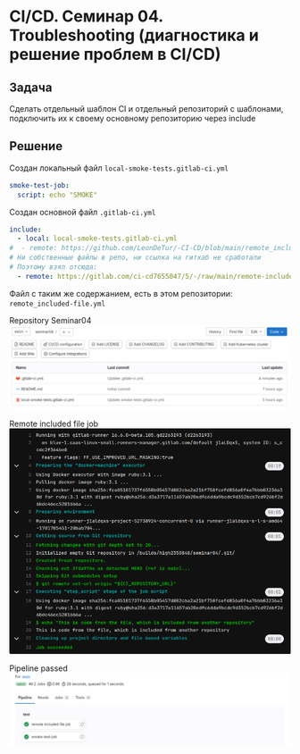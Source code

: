 # CI/CD. Семинар 04. Troubleshooting (диагностика и решение проблем в CI/CD)

## Задача
Сделать отдельный шаблон CI и отдельный репозиторий с шаблонами, подключить их к своему основному репозиторию через include




## Решение
Создан локальный файл `local-smoke-tests.gitlab-ci.yml`

```yaml
smoke-test-job:
  script: echo "SMOKE"
```

Создан основной файл `.gitlab-ci.yml`

```yaml
include:
  - local: local-smoke-tests.gitlab-ci.yml
#  - remote: https://github.com/LeonDeTur/-CI-CD/blob/main/remote_included-file.yml
# Ни cобственные файлы в репо, ни ссылка на гитхаб не сработали
# Поэтому взял отсюда:
  - remote: https://gitlab.com/ci-cd7655047/5/-/raw/main/remote-included-file.yml
```

Файл с таким же содержанием, есть в этом репозитории: `remote_included-file.yml`



Repository Seminar04
![repository](https://github.com/LeonDeTur/-CI-CD/blob/main/1.png)

Remote included file job
![remote included file job](https://github.com/LeonDeTur/-CI-CD/blob/main/2.png)

Pipeline passed
![pipeline passed](https://github.com/LeonDeTur/-CI-CD/blob/main/3.png)

